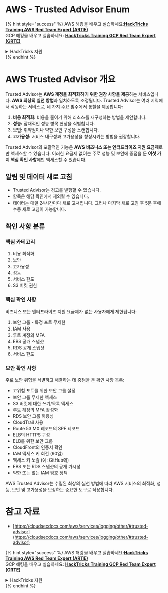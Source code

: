 # AWS - Trusted Advisor Enum

{% hint style="success" %}
AWS 해킹을 배우고 실습하세요:<img src="/.gitbook/assets/image.png" alt="" data-size="line">[**HackTricks Training AWS Red Team Expert (ARTE)**](https://training.hacktricks.xyz/courses/arte)<img src="/.gitbook/assets/image.png" alt="" data-size="line">\
GCP 해킹을 배우고 실습하세요: <img src="/.gitbook/assets/image (2).png" alt="" data-size="line">[**HackTricks Training GCP Red Team Expert (GRTE)**<img src="/.gitbook/assets/image (2).png" alt="" data-size="line">](https://training.hacktricks.xyz/courses/grte)

<details>

<summary>HackTricks 지원</summary>

* [**구독 요금제**](https://github.com/sponsors/carlospolop)를 확인하세요!
* 💬 [**Discord 그룹**](https://discord.gg/hRep4RUj7f) 또는 [**텔레그램 그룹**](https://t.me/peass)에 **가입**하거나 **트위터** 🐦 [**@hacktricks\_live**](https://twitter.com/hacktricks\_live)**를 팔로우**하세요.
* 해킹 팁을 공유하려면 **HackTricks** 및 **HackTricks Cloud** 깃허브 저장소로 PR을 제출하세요.

</details>
{% endhint %}

# AWS Trusted Advisor 개요

Trusted Advisor는 **AWS 계정을 최적화하기 위한 권장 사항을 제공**하는 서비스입니다. **AWS 최상의 실천 방법**과 일치하도록 조정됩니다. Trusted Advisor는 여러 지역에서 작동하는 서비스로, 네 가지 주요 범주에서 통찰을 제공합니다:

1. **비용 최적화:** 비용을 줄이기 위해 리소스를 재구성하는 방법을 제안합니다.
2. **성능:** 잠재적인 성능 병목 현상을 식별합니다.
3. **보안:** 취약점이나 약한 보안 구성을 스캔합니다.
4. **고가용성:** 서비스 내구성과 고가용성을 향상시키는 방법을 권장합니다.

Trusted Advisor의 포괄적인 기능은 **AWS 비즈니스 또는 엔터프라이즈 지원 요금제**로만 액세스할 수 있습니다. 이러한 요금제 없이는 주로 성능 및 보안에 중점을 둔 **여섯 가지 핵심 확인 사항**에만 액세스할 수 있습니다.

## 알림 및 데이터 새로 고침

- Trusted Advisor는 경고를 발행할 수 있습니다.
- 항목은 해당 확인에서 제외될 수 있습니다.
- 데이터는 매일 24시간마다 새로 고쳐집니다. 그러나 마지막 새로 고침 후 5분 후에 수동 새로 고침이 가능합니다.

## **확인 사항 분류**

### 핵심 카테고리

1. 비용 최적화
2. 보안
3. 고가용성
4. 성능
5. 서비스 한도
6. S3 버킷 권한

### 핵심 확인 사항

비즈니스 또는 엔터프라이즈 지원 요금제가 없는 사용자에게 제한됩니다:

1. 보안 그룹 - 특정 포트 무제한
2. IAM 사용
3. 루트 계정의 MFA
4. EBS 공개 스냅샷
5. RDS 공개 스냅샷
6. 서비스 한도

### 보안 확인 사항

주로 보안 위협을 식별하고 해결하는 데 중점을 둔 확인 사항 목록:

- 고위험 포트를 위한 보안 그룹 설정
- 보안 그룹 무제한 액세스
- S3 버킷에 대한 쓰기/목록 액세스
- 루트 계정의 MFA 활성화
- RDS 보안 그룹 허용성
- CloudTrail 사용
- Route 53 MX 레코드의 SPF 레코드
- ELB의 HTTPS 구성
- ELB를 위한 보안 그룹
- CloudFront의 인증서 확인
- IAM 액세스 키 회전 (90일)
- 액세스 키 노출 (예: GitHub에)
- EBS 또는 RDS 스냅샷의 공개 가시성
- 약한 또는 없는 IAM 암호 정책

AWS Trusted Advisor는 수립된 최상의 실천 방법에 따라 AWS 서비스의 최적화, 성능, 보안 및 고가용성을 보장하는 중요한 도구로 작용합니다.


# **참고 자료**

* [https://cloudsecdocs.com/aws/services/logging/other/#trusted-advisor](https://cloudsecdocs.com/aws/services/logging/other/#trusted-advisor)

{% hint style="success" %}
AWS 해킹을 배우고 실습하세요:<img src="/.gitbook/assets/image.png" alt="" data-size="line">[**HackTricks Training AWS Red Team Expert (ARTE)**](https://training.hacktricks.xyz/courses/arte)<img src="/.gitbook/assets/image.png" alt="" data-size="line">\
GCP 해킹을 배우고 실습하세요: <img src="/.gitbook/assets/image (2).png" alt="" data-size="line">[**HackTricks Training GCP Red Team Expert (GRTE)**<img src="/.gitbook/assets/image (2).png" alt="" data-size="line">](https://training.hacktricks.xyz/courses/grte)

<details>

<summary>HackTricks 지원</summary>

* [**구독 요금제**](https://github.com/sponsors/carlospolop)를 확인하세요!
* 💬 [**Discord 그룹**](https://discord.gg/hRep4RUj7f) 또는 [**텔레그램 그룹**](https://t.me/peass)에 **가입**하거나 **트위터** 🐦 [**@hacktricks\_live**](https://twitter.com/hacktricks\_live)**를 팔로우**하세요.
* 해킹 팁을 공유하려면 **HackTricks** 및 **HackTricks Cloud** 깃허브 저장소로 PR을 제출하세요.

</details>
{% endhint %}
